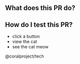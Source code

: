 ## What does this PR do?

## How do I test this PR?

- click a button
- view the cat
- see the cat meow

@coralproject/tech
